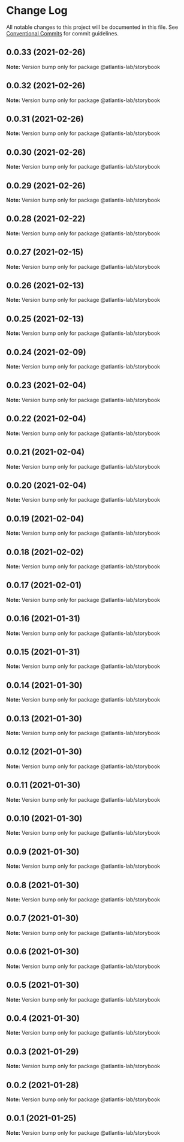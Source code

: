 # Change Log

All notable changes to this project will be documented in this file.
See [Conventional Commits](https://conventionalcommits.org) for commit guidelines.

## 0.0.33 (2021-02-26)

**Note:** Version bump only for package @atlantis-lab/storybook





## 0.0.32 (2021-02-26)

**Note:** Version bump only for package @atlantis-lab/storybook





## 0.0.31 (2021-02-26)

**Note:** Version bump only for package @atlantis-lab/storybook





## 0.0.30 (2021-02-26)

**Note:** Version bump only for package @atlantis-lab/storybook





## 0.0.29 (2021-02-26)

**Note:** Version bump only for package @atlantis-lab/storybook





## 0.0.28 (2021-02-22)

**Note:** Version bump only for package @atlantis-lab/storybook





## 0.0.27 (2021-02-15)

**Note:** Version bump only for package @atlantis-lab/storybook





## 0.0.26 (2021-02-13)

**Note:** Version bump only for package @atlantis-lab/storybook





## 0.0.25 (2021-02-13)

**Note:** Version bump only for package @atlantis-lab/storybook





## 0.0.24 (2021-02-09)

**Note:** Version bump only for package @atlantis-lab/storybook





## 0.0.23 (2021-02-04)

**Note:** Version bump only for package @atlantis-lab/storybook





## 0.0.22 (2021-02-04)

**Note:** Version bump only for package @atlantis-lab/storybook





## 0.0.21 (2021-02-04)

**Note:** Version bump only for package @atlantis-lab/storybook





## 0.0.20 (2021-02-04)

**Note:** Version bump only for package @atlantis-lab/storybook





## 0.0.19 (2021-02-04)

**Note:** Version bump only for package @atlantis-lab/storybook





## 0.0.18 (2021-02-02)

**Note:** Version bump only for package @atlantis-lab/storybook





## 0.0.17 (2021-02-01)

**Note:** Version bump only for package @atlantis-lab/storybook





## 0.0.16 (2021-01-31)

**Note:** Version bump only for package @atlantis-lab/storybook





## 0.0.15 (2021-01-31)

**Note:** Version bump only for package @atlantis-lab/storybook





## 0.0.14 (2021-01-30)

**Note:** Version bump only for package @atlantis-lab/storybook





## 0.0.13 (2021-01-30)

**Note:** Version bump only for package @atlantis-lab/storybook





## 0.0.12 (2021-01-30)

**Note:** Version bump only for package @atlantis-lab/storybook





## 0.0.11 (2021-01-30)

**Note:** Version bump only for package @atlantis-lab/storybook

## 0.0.10 (2021-01-30)

**Note:** Version bump only for package @atlantis-lab/storybook

## 0.0.9 (2021-01-30)

**Note:** Version bump only for package @atlantis-lab/storybook

## 0.0.8 (2021-01-30)

**Note:** Version bump only for package @atlantis-lab/storybook

## 0.0.7 (2021-01-30)

**Note:** Version bump only for package @atlantis-lab/storybook

## 0.0.6 (2021-01-30)

**Note:** Version bump only for package @atlantis-lab/storybook

## 0.0.5 (2021-01-30)

**Note:** Version bump only for package @atlantis-lab/storybook

## 0.0.4 (2021-01-30)

**Note:** Version bump only for package @atlantis-lab/storybook

## 0.0.3 (2021-01-29)

**Note:** Version bump only for package @atlantis-lab/storybook

## 0.0.2 (2021-01-28)

**Note:** Version bump only for package @atlantis-lab/storybook

## 0.0.1 (2021-01-25)

**Note:** Version bump only for package @atlantis-lab/storybook
